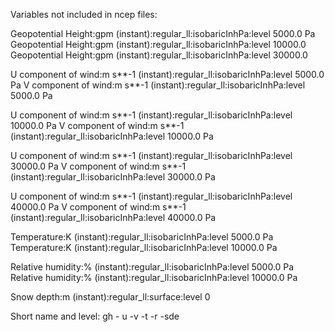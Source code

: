Variables not included in ncep files:

Geopotential Height:gpm (instant):regular_ll:isobaricInhPa:level 5000.0 Pa
Geopotential Height:gpm (instant):regular_ll:isobaricInhPa:level 10000.0
Geopotential Height:gpm (instant):regular_ll:isobaricInhPa:level 30000.0

U component of wind:m s**-1 (instant):regular_ll:isobaricInhPa:level 5000.0 Pa
V component of wind:m s**-1 (instant):regular_ll:isobaricInhPa:level 5000.0 Pa

U component of wind:m s**-1 (instant):regular_ll:isobaricInhPa:level 10000.0 Pa
V component of wind:m s**-1 (instant):regular_ll:isobaricInhPa:level 10000.0 Pa

U component of wind:m s**-1 (instant):regular_ll:isobaricInhPa:level 30000.0 Pa
V component of wind:m s**-1 (instant):regular_ll:isobaricInhPa:level 30000.0 Pa

U component of wind:m s**-1 (instant):regular_ll:isobaricInhPa:level 40000.0 Pa
V component of wind:m s**-1 (instant):regular_ll:isobaricInhPa:level 40000.0 Pa

Temperature:K (instant):regular_ll:isobaricInhPa:level 5000.0 Pa
Temperature:K (instant):regular_ll:isobaricInhPa:level 10000.0 Pa

Relative humidity:% (instant):regular_ll:isobaricInhPa:level 5000.0 Pa
Relative humidity:% (instant):regular_ll:isobaricInhPa:level 10000.0 Pa

Snow depth:m (instant):regular_ll:surface:level 0


Short name and level:
gh - u -v -t -r -sde 